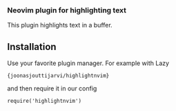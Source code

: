 ### Neovim plugin for highlighting text

This plugin highlights text in a buffer.

## Installation

Use your favorite plugin manager. For example with Lazy

```{joonasjouttijarvi/highlightnvim}```

and then require it in our config

```require('highlightnvim')```




